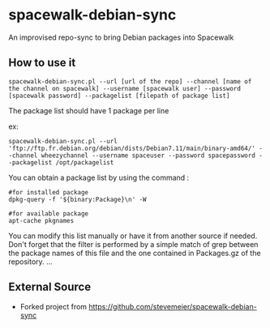 spacewalk-debian-sync
=====================

An improvised repo-sync to bring Debian packages into Spacewalk

## How to use it

```
spacewalk-debian-sync.pl --url [url of the repo] --channel [name of the channel on spacewalk] --username [spacewalk user] --password [spacewalk password] --packagelist [filepath of package list]
```

The package list should have 1 package per line

ex:

```
spacewalk-debian-sync.pl --url 'ftp://ftp.fr.debian.org/debian/dists/Debian7.11/main/binary-amd64/' --channel wheezychannel --username spaceuser --password spacepassword --packagelist /opt/packagelist
```
You can obtain a package list by using the command : 

```
#for installed package
dpkg-query -f '${binary:Package}\n' -W
```
```
#for available package
apt-cache pkgnames
```
You can modify this list manually or have it from another source if needed. Don't forget that the filter is performed by a simple match of grep between the package names of this file and the one contained in Packages.gz of the repository.
...

## External Source

- Forked project from https://github.com/stevemeier/spacewalk-debian-sync
